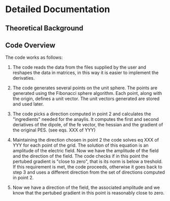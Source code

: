 # Detailed Documentation

## Theoretical Background
 
## Code Overview 
 The code works as follows:
 
1) The code reads the data from the files supplied by the user and reshapes the data in matrices, in this way it is easier to implement the derivaties.    

2) The code generates several points on the unit sphere. The points are generated using the Fibonacci sphere algorithm. Each point, along with the origin, defines a unit vector. The unit vectors generated are stored and used later.

3) The code picks a direction computed in point 2 and calculates the "ingredients" needed for the anaylis.  It computes the first and second deriatives of the dipole, of the fe vector, the hessian and the gradient of the original PES. (see eqs. XXX of YYY)

4) Maintaining the direction chosen in point 2 the code solves eq XXX of YYY for each point of the grid. The solution of this equation is an amplitude of the electric field. Now we have the amplitude of the field and the direction of the field. The code checks if in this point the pertubed gradient is "close to zero", that is its norm is below a treshold. If this requirement is met, the code proceeds, otherwise it goes back to step 3 and uses a different direction from the set of directions computed in point 2.

5) Now we have a direction of the field, the associated amplitude and we know that the 
pertubed gradient in this point is reasonably close to zero. 

